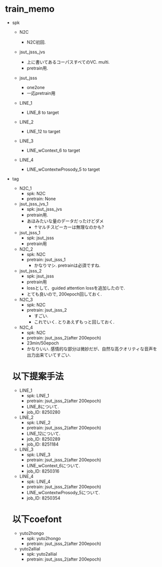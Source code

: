 # train_memo

- spk
    - N2C
        - N2C初回.
    
    - jsut_jsss_jvs
        - 上に書いてあるコーパスすべてのVC. multi.
        - pretrain用.
    - jsut_jsss
        - one2one
        - 一応pretrain用
    - LINE_1
        - LINE_8 to target
    - LINE_2
        - LINE_12 to target
    - LINE_3
        - LINE_wContext_6 to target
    - LINE_4
        - LINE_wContextwProsody_5 to target

- tag
    - N2C_1
        - spk: N2C
        - pretrain: None
    - jsut_jsss_jvs_1
        - spk: jsut_jsss_jvs
        - pretrain用.
        - あほみたいな量のデータだったけどダメ
            - ↑マルチスピーカーは無理なのかも?
    - jsut_jsss_1
        - spk: jsut_jsss
        - pretrain用
    - N2C_2
        - spk: N2C
        - pretrain: jsut_jsss_1
            - かなりマシ. pretrainは必須ですね.
    - jsut_jsss_2
        - spk: jsut_jsss
        - pretrain用
        - lossとして、guided attention lossを追加したので.
        - とても良いので, 200epoch回しておく.
    - N2C_3
        - spk: N2C
        - pretrain: jsut_jsss_2
            - すごい.
            - これでいく. とりあえずもっと回しておく.
    - N2C_4
        - spk: N2C
        - pretrain: jsut_jsss_2(after 200epoch)
        - 23min/50epoch
        - かなりいい. 感情的な部分は微妙だが、自然な高クオリティな音声を出力出来ていてすごい.
    
    # 以下提案手法
    - LINE_1
        - spk: LINE_1
        - pretrain: jsut_jsss_2(after 200epoch)
        - LINE_8について.
        - job_ID: 8250280
    - LINE_2
        - spk: LINE_2
        - pretrain: jsut_jsss_2(after 200epoch)
        - LINE_12について.
        - job_ID: 8250289
        - job_ID: 8251184
    - LINE_3
        - spk: LINE_3
        - pretrain: jsut_jsss_2(after 200epoch)
        - LINE_wContext_6について.
        - job_ID: 8250316
    - LINE_4
        - spk: LINE_4
        - pretrain: jsut_jsss_2(after 200epoch)
        - LINE_wContextwProsody_5について.
        - job_ID: 8250354

    # 以下coefont
    - yuto2hongo
      - spk: yuto2hongo
      - pretrain: jsut_jsss_2(after 200epoch)
    - yuto2allial
      - spk: yuto2allial
      - pretrain: jsut_jsss_2(after 200epoch)